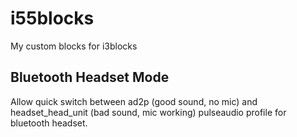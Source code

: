 # i55blocks

My custom blocks for i3blocks

## Bluetooth Headset Mode

Allow quick switch between ad2p (good sound, no mic) and headset_head_unit (bad sound, mic working) pulseaudio profile for bluetooth headset.
